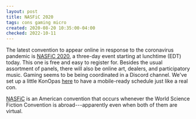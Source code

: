 ```yaml
---
layout: post
title: NASFiC 2020
tags: cons gaming micro
created: 2020-08-20 10:35:00-04:00
checked: 2022-10-11
---
```

The latest convention to appear online in response to the coronavirus pandemic is [NASFiC 2020](https://columbus2020nasfic.org), a three-day event starting at lunchtime (EDT) today.  This one is free and easy to register for.  Besides the usual assortment of panels, there will also be online art, dealers, and participatory music.  Gaming seems to be being coordinated in a Discord channel.  We've set up a little KonOpas [here](http://nasfic.mcdemarco.net/) to have a mobile-ready schedule just like a real con.

[NASFiC](https://www.nasfic.org) is an American convention that occurs whenever the World Science Fiction Convention is abroad---apparently even when both of them are virtual.  
